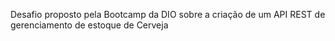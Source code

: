 Desafio proposto pela Bootcamp da DIO sobre a criação de um API REST de gerenciamento de estoque de Cerveja